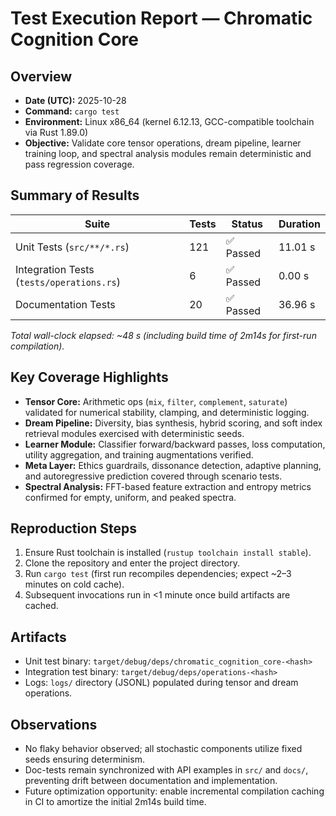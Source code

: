 # Test Execution Report — Chromatic Cognition Core

## Overview
- **Date (UTC):** 2025-10-28
- **Command:** `cargo test`
- **Environment:** Linux x86_64 (kernel 6.12.13, GCC-compatible toolchain via Rust 1.89.0)
- **Objective:** Validate core tensor operations, dream pipeline, learner training loop, and spectral analysis modules remain deterministic and pass regression coverage.

## Summary of Results
| Suite | Tests | Status | Duration |
|-------|-------|--------|----------|
| Unit Tests (`src/**/*.rs`) | 121 | ✅ Passed | 11.01 s |
| Integration Tests (`tests/operations.rs`) | 6 | ✅ Passed | 0.00 s |
| Documentation Tests | 20 | ✅ Passed | 36.96 s |

_Total wall-clock elapsed: ~48 s (including build time of 2m14s for first-run compilation)._

## Key Coverage Highlights
- **Tensor Core:** Arithmetic ops (`mix`, `filter`, `complement`, `saturate`) validated for numerical stability, clamping, and deterministic logging.
- **Dream Pipeline:** Diversity, bias synthesis, hybrid scoring, and soft index retrieval modules exercised with deterministic seeds.
- **Learner Module:** Classifier forward/backward passes, loss computation, utility aggregation, and training augmentations verified.
- **Meta Layer:** Ethics guardrails, dissonance detection, adaptive planning, and autoregressive prediction covered through scenario tests.
- **Spectral Analysis:** FFT-based feature extraction and entropy metrics confirmed for empty, uniform, and peaked spectra.

## Reproduction Steps
1. Ensure Rust toolchain is installed (`rustup toolchain install stable`).
2. Clone the repository and enter the project directory.
3. Run `cargo test` (first run recompiles dependencies; expect ~2–3 minutes on cold cache).
4. Subsequent invocations run in <1 minute once build artifacts are cached.

## Artifacts
- Unit test binary: `target/debug/deps/chromatic_cognition_core-<hash>`
- Integration test binary: `target/debug/deps/operations-<hash>`
- Logs: `logs/` directory (JSONL) populated during tensor and dream operations.

## Observations
- No flaky behavior observed; all stochastic components utilize fixed seeds ensuring determinism.
- Doc-tests remain synchronized with API examples in `src/` and `docs/`, preventing drift between documentation and implementation.
- Future optimization opportunity: enable incremental compilation caching in CI to amortize the initial 2m14s build time.
